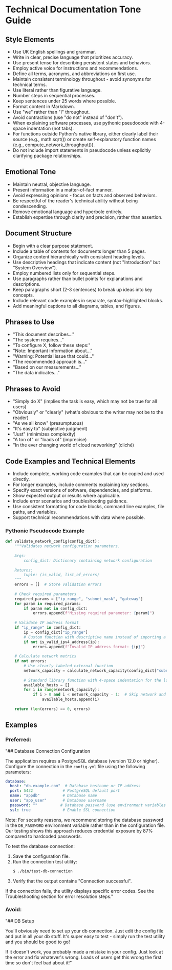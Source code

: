 # Technical Documentation Tone Guide

## Style Elements
- Use UK English spellings and grammar.
- Write in clear, precise language that prioritizes accuracy.
- Use present tense for describing persistent states and behaviors.
- Employ active voice for instructions and recommendations.
- Define all terms, acronyms, and abbreviations on first use.
- Maintain consistent terminology throughout - avoid synonyms for technical terms.
- Use literal rather than figurative language.
- Number steps in sequential processes.
- Keep sentences under 25 words where possible.
- Format content in Markdown.
- Use "we" rather than "I" throughout.
- Avoid contractions (use "do not" instead of "don't").
- When explaining software processes, use pythonic pseudocode with 4-space indentation (not tabs).
- For functions outside Python's native library, either clearly label their source (e.g., math.sqrt()) or create self-explanatory function names (e.g., compute_network_throughput()).
- Do not include import statements in pseudocode unless explicitly clarifying package relationships.

## Emotional Tone
- Maintain neutral, objective language.
- Present information in a matter-of-fact manner.
- Avoid expressing opinions - focus on facts and observed behaviors.
- Be respectful of the reader's technical ability without being condescending.
- Remove emotional language and hyperbole entirely.
- Establish expertise through clarity and precision, rather than assertion.

## Document Structure
- Begin with a clear purpose statement.
- Include a table of contents for documents longer than 5 pages.
- Organize content hierarchically with consistent heading levels.
- Use descriptive headings that indicate content (not "Introduction" but "System Overview").
- Employ numbered lists only for sequential steps.
- Use paragraphs rather than bullet points for explanations and descriptions.
- Keep paragraphs short (2-3 sentences) to break up ideas into key concepts.
- Include relevant code examples in separate, syntax-highlighted blocks.
- Add meaningful captions to all diagrams, tables, and figures.

## Phrases to Use
- "This document describes..."
- "The system requires..."
- "To configure X, follow these steps:"
- "Note: Important information about..."
- "Warning: Potential issue that could..."
- "The recommended approach is..."
- "Based on our measurements..."
- "The data indicates..."

## Phrases to Avoid
- "Simply do X" (implies the task is easy, which may not be true for all users)
- "Obviously" or "clearly" (what's obvious to the writer may not be to the reader)
- "As we all know" (presumptuous)
- "It's easy to" (subjective judgment)
- "Just" (minimizes complexity)
- "A ton of" or "loads of" (imprecise)
- "In the ever changing world of cloud networking" (cliché)

## Code Examples and Technical Elements
- Include complete, working code examples that can be copied and used directly.
- For longer examples, include comments explaining key sections.
- Specify exact versions of software, dependencies, and platforms.
- Show expected output or results where applicable.
- Include error scenarios and troubleshooting guidance.
- Use consistent formatting for code blocks, command line examples, file paths, and variables.
- Support technical recommendations with data where possible.

### Pythonic Pseudocode Example

```python
def validate_network_config(config_dict):
    """Validates network configuration parameters.
    
    Args:
        config_dict: Dictionary containing network configuration
        
    Returns:
        tuple: (is_valid, list_of_errors)
    """
    errors = []  # Store validation errors
    
    # Check required parameters
    required_params = ["ip_range", "subnet_mask", "gateway"]
    for param in required_params:
        if param not in config_dict:
            errors.append(f"Missing required parameter: {param}")
    
    # Validate IP address format
    if "ip_range" in config_dict:
        ip = config_dict["ip_range"]
        # Custom function with descriptive name instead of importing a library
        if not is_valid_ipv4_address(ip):
            errors.append(f"Invalid IP address format: {ip}")
    
    # Calculate network metrics
    if not errors:
        # Use clearly labeled external function
        network_capacity = calculate_network_capacity(config_dict["subnet_mask"])
        
        # Standard library function with 4-space indentation for the loop
        available_hosts = []
        for i in range(network_capacity):
            if i > 0 and i < network_capacity - 1:  # Skip network and broadcast addresses
                available_hosts.append(i)
    
    return (len(errors) == 0, errors)
```

## Examples
### Preferred:
"## Database Connection Configuration

The application requires a PostgreSQL database (version 12.0 or higher). Configure the connection in the `config.yml` file using the following parameters:

```yaml
database:
  host: "db.example.com"  # Database hostname or IP address
  port: 5432             # PostgreSQL default port
  name: "appdb"          # Database name
  user: "app_user"       # Database username
  password: ""          # Database password (use environment variables for security)
  ssl: true              # Enable SSL connection
```

Note: For security reasons, we recommend storing the database password in the `DB_PASSWORD` environment variable rather than in the configuration file. Our testing shows this approach reduces credential exposure by 87% compared to hardcoded passwords.

To test the database connection:

1. Save the configuration file.
2. Run the connection test utility:
   ```bash
   $ ./bin/test-db-connection
   ```
3. Verify that the output contains "Connection successful".

If the connection fails, the utility displays specific error codes. See the Troubleshooting section for error resolution steps."

### Avoid:
"## DB Setup

You'll obviously need to set up your db connection. Just edit the config file and put in all your db stuff. It's super easy to test - simply run the test utility and you should be good to go!

If it doesn't work, you probably made a mistake in your config. Just look at the error and fix whatever's wrong. Loads of users get this wrong the first time so don't feel bad about it!"
